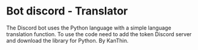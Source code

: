 # Bot discord - Translator
The Discord bot uses the Python language with a simple language translation function.
To use the code need to add the token Discord server and download the library for Python.
By KanThin.
